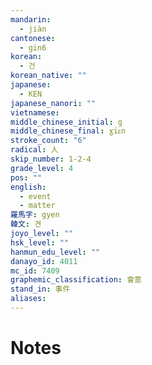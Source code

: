 ```yaml
---
mandarin:
  - jiàn
cantonese:
  - gin6
korean:
  - 건
korean_native: ""
japanese:
  - KEN
japanese_nanori: ""
vietnamese:
middle_chinese_initial: g
middle_chinese_final: ɣiᴇn
stroke_count: "6"
radical: 人
skip_number: 1-2-4
grade_level: 4
pos: ""
english:
  - event
  - matter
羅馬字: gyen
韓文: 견
joyo_level: ""
hsk_level: ""
hanmun_edu_level: ""
danayo_id: 4011
mc_id: 7409
graphemic_classification: 會意
stand_in: 事件
aliases:
---
```


# Notes
